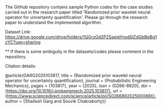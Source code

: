 The GitHub repository contains sample Python codes for the case studies carried out in the research paper titled 'Randomized prior wavelet neural operator for uncertainty quantification'. Please go through the research paper to understand the implemented algorithm.

Dataset Link: https://drive.google.com/drive/folders/1QGrzGd2P2SaeieYnxdSlZdQbBeBq1zYC?usp=sharing

** If there is some ambiguity in the datasets/codes please comment in the repository.

Citation details:

@article{GARG2025103817,
title = {Randomized prior wavelet neural operator for uncertainty quantification},
journal = {Probabilistic Engineering Mechanics},
pages = {103817},
year = {2025},
issn = {0266-8920},
doi = {https://doi.org/10.1016/j.probengmech.2025.103817},
url = {https://www.sciencedirect.com/science/article/pii/S026689202500089X},
author = {Shailesh Garg and Souvik Chakraborty}}
